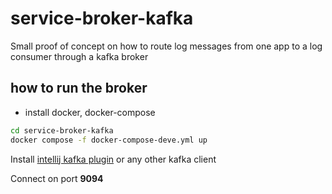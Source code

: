 # service-broker-kafka

Small proof of concept on how to route log messages from one app to a log
consumer through a kafka broker

## how to run the broker

- install docker, docker-compose

```bash
cd service-broker-kafka
docker compose -f docker-compose-deve.yml up
```

Install [intellij kafka plugin](https://plugins.jetbrains.com/plugin/21704-kafka)
or any other kafka client

Connect on port **9094**
